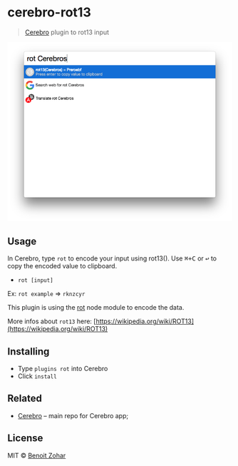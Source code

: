 # cerebro-rot13

> [Cerebro](https://cerebroapp.com) plugin to rot13 input

![](screenshot.png)

## Usage

In Cerebro, type `rot` to encode your input using rot13(). Use <kbd>⌘+C</kbd> or <kbd>↩</kbd> to copy the encoded value to clipboard.

* `rot [input]`

Ex: `rot example` => `rknzcyr`


This plugin is using the [rot](https://www.npmjs.com/package/rot) node module to encode the data.


 More infos about `rot13` here: [https://wikipedia.org/wiki/ROT13](https://wikipedia.org/wiki/ROT13)

## Installing

* Type `plugins rot` into Cerebro
* Click `install`

## Related

- [Cerebro](http://github.com/KELiON/cerebro) – main repo for Cerebro app;

## License

MIT © [Benoit Zohar](https://github.com/benoitzohar)
